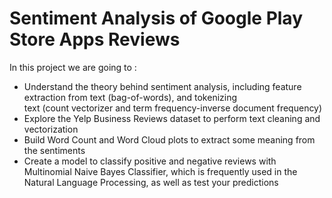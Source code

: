 # **Sentiment Analysis of Google Play Store Apps Reviews**

In this project we are going to :
*   Understand the theory behind sentiment analysis, including feature extraction from text (bag-of-words), and tokenizing\
    text (count vectorizer and term frequency-inverse document frequency)
*   Explore the Yelp Business Reviews dataset to perform text cleaning and vectorization
*   Build Word Count and Word Cloud plots to extract some meaning from the sentiments
*   Create a model to classify positive and negative reviews with Multinomial Naive Bayes Classifier, which is frequently used in the Natural Language Processing, as well as test your predictions
